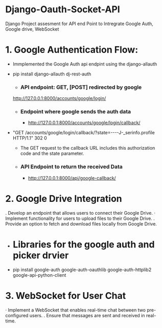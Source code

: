 # Django-Oauth-Socket-API
Django Project assesment for API end Point to Intregrate Google Auth, Google drive, WebSocket 



# 1. Google Authentication Flow:
- Immplemented the Google Auth api endpint using the django-allauth
- pip install django-allauth dj-rest-auth

    -  ### API endpoint: GET,  [POST] redirected by google
    http://127.0.0.1:8000/accounts/google/login/

    - ###  Endpoint where google sends the auth data
        - http://127.0.0.1:8000/accounts/google/login/callback/

- "GET /accounts/google/login/callback/?state=----J-_serinfo.profile HTTP/1.1" 302 0
    - The GET request to the callback URL includes this authorization code and the state parameter.

   - ### API Endpoint to return the received Data
        - http://127.0.0.1:8000/api/google-callback/

# 2. Google Drive Integration
. Develop an endpoint that allows users to connect their Google Drive.
· Implement functionality for users to upload files to their Google Drive.
. Provide an option to fetch and download files locally from Google Drive.

 - # Libraries for the google auth and picker drvier 
- pip install google-auth google-auth-oauthlib google-auth-httplib2 google-api-python-client

# 3. WebSocket for User Chat
· Implement a WebSocket that enables real-time chat between two pre-
configured users.
. Ensure that messages are sent and received in real-time.
